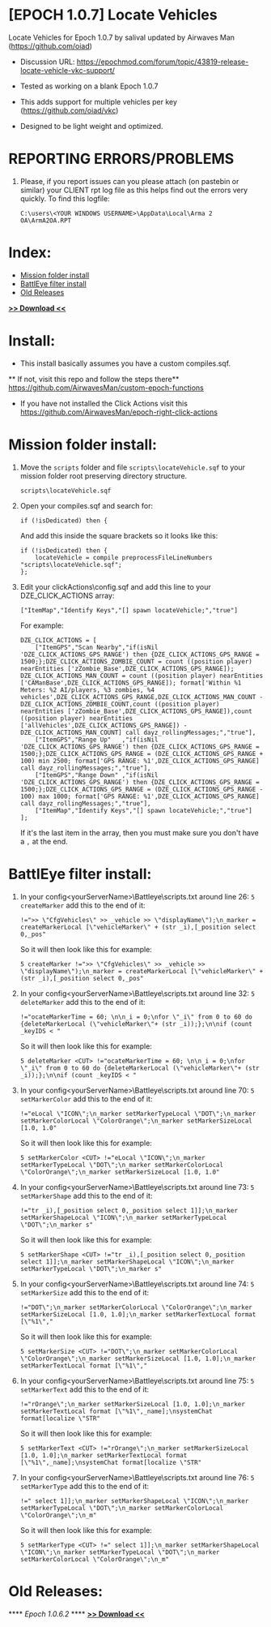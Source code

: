 # [EPOCH 1.0.7] Locate Vehicles
Locate Vehicles for Epoch 1.0.7 by salival updated by Airwaves Man (https://github.com/oiad)

* Discussion URL: https://epochmod.com/forum/topic/43819-release-locate-vehicle-vkc-support/
	
* Tested as working on a blank Epoch 1.0.7
* This adds support for multiple vehicles per key (https://github.com/oiad/vkc)
* Designed to be light weight and optimized.

# REPORTING ERRORS/PROBLEMS

1. Please, if you report issues can you please attach (on pastebin or similar) your CLIENT rpt log file as this helps find out the errors very quickly. To find this logfile:

	```sqf
	C:\users\<YOUR WINDOWS USERNAME>\AppData\Local\Arma 2 OA\ArmA2OA.RPT
	```
	
# Index:

* [Mission folder install](https://github.com/oiad/locateVehicle#mission-folder-install)
* [BattlEye filter install](https://github.com/oiad/locateVehicle#battleye-filter-install)
* [Old Releases](https://github.com/oiad/locateVehicle#old-releases)


**[>> Download <<](https://github.com/oiad/locateVehicle/archive/master.zip)**

# Install:

* This install basically assumes you have a custom compiles.sqf.

** If not, visit this repo and follow the steps there**
https://github.com/AirwavesMan/custom-epoch-functions

* If you have not installed the Click Actions visit this  
https://github.com/AirwavesMan/epoch-right-click-actions


# Mission folder install:

1. Move the <code>scripts</code> folder and file <code>scripts\locateVehicle.sqf</code> to your mission folder root preserving directory structure.
	
	```sqf
	scripts\locateVehicle.sqf	
	```
	
2. Open your compiles.sqf and search for:

	```sqf
	if (!isDedicated) then {
	```
	
	And add this inside the square brackets so it looks like this:
	
	```sqf
	if (!isDedicated) then {
		locateVehicle = compile preprocessFileLineNumbers "scripts\locateVehicle.sqf";
	};	
	```

3. Edit your clickActions\config.sqf and add this line to your DZE_CLICK_ACTIONS array:

	```sqf
	["ItemMap","Identify Keys","[] spawn locateVehicle;","true"]
	```

	For example:

	```sqf
	DZE_CLICK_ACTIONS = [
		["ItemGPS","Scan Nearby","if(isNil 'DZE_CLICK_ACTIONS_GPS_RANGE') then {DZE_CLICK_ACTIONS_GPS_RANGE = 1500;};DZE_CLICK_ACTIONS_ZOMBIE_COUNT = count ((position player) nearEntities ['zZombie_Base',DZE_CLICK_ACTIONS_GPS_RANGE]); DZE_CLICK_ACTIONS_MAN_COUNT = count ((position player) nearEntities ['CAManBase',DZE_CLICK_ACTIONS_GPS_RANGE]); format['Within %1 Meters: %2 AI/players, %3 zombies, %4 vehicles',DZE_CLICK_ACTIONS_GPS_RANGE,DZE_CLICK_ACTIONS_MAN_COUNT - DZE_CLICK_ACTIONS_ZOMBIE_COUNT,count ((position player) nearEntities ['zZombie_Base',DZE_CLICK_ACTIONS_GPS_RANGE]),count ((position player) nearEntities ['allVehicles',DZE_CLICK_ACTIONS_GPS_RANGE]) - DZE_CLICK_ACTIONS_MAN_COUNT] call dayz_rollingMessages;","true"],
		["ItemGPS","Range Up"   ,"if(isNil 'DZE_CLICK_ACTIONS_GPS_RANGE') then {DZE_CLICK_ACTIONS_GPS_RANGE = 1500;};DZE_CLICK_ACTIONS_GPS_RANGE = (DZE_CLICK_ACTIONS_GPS_RANGE + 100) min 2500; format['GPS RANGE: %1',DZE_CLICK_ACTIONS_GPS_RANGE] call dayz_rollingMessages;","true"],
		["ItemGPS","Range Down" ,"if(isNil 'DZE_CLICK_ACTIONS_GPS_RANGE') then {DZE_CLICK_ACTIONS_GPS_RANGE = 1500;};DZE_CLICK_ACTIONS_GPS_RANGE = (DZE_CLICK_ACTIONS_GPS_RANGE - 100) max 1000; format['GPS RANGE: %1',DZE_CLICK_ACTIONS_GPS_RANGE] call dayz_rollingMessages;","true"],
		["ItemMap","Identify Keys","[] spawn locateVehicle;","true"]
	];
	```

	If it's the last item in the array, then you must make sure you don't have a <code>,</code> at the end.

# BattlEye filter install:

1. In your config\<yourServerName>\Battleye\scripts.txt around line 26: <code>5 createMarker</code> add this to the end of it:

	```sqf
	!=">> \"CfgVehicles\" >> _vehicle >> \"displayName\");\n_marker = createMarkerLocal [\"vehicleMarker\" + (str _i),[_position select 0,_pos"
	```

	So it will then look like this for example:

	```sqf
	5 createMarker !=">> \"CfgVehicles\" >> _vehicle >> \"displayName\");\n_marker = createMarkerLocal [\"vehicleMarker\" + (str _i),[_position select 0,_pos"
	```

2. In your config\<yourServerName>\Battleye\scripts.txt around line 32: <code>5 deleteMarker</code> add this to the end of it:

	```sqf
	!="ocateMarkerTime = 60; \n\n_i = 0;\nfor \"_i\" from 0 to 60 do {deleteMarkerLocal (\"vehicleMarker\"+ (str _i));};\n\nif (count _keyIDS < "
	```

	So it will then look like this for example:

	```sqf
	5 deleteMarker <CUT> !="ocateMarkerTime = 60; \n\n_i = 0;\nfor \"_i\" from 0 to 60 do {deleteMarkerLocal (\"vehicleMarker\"+ (str _i));};\n\nif (count _keyIDS < "
	```
	
3. In your config\<yourServerName>\Battleye\scripts.txt around line 70: <code>5 setMarkerColor</code> add this to the end of it:

	```sqf
	!="eLocal \"ICON\";\n_marker setMarkerTypeLocal \"DOT\";\n_marker setMarkerColorLocal \"ColorOrange\";\n_marker setMarkerSizeLocal [1.0, 1.0"
	```

	So it will then look like this for example:

	```sqf
	5 setMarkerColor <CUT> !="eLocal \"ICON\";\n_marker setMarkerTypeLocal \"DOT\";\n_marker setMarkerColorLocal \"ColorOrange\";\n_marker setMarkerSizeLocal [1.0, 1.0"
	```	
	
4. In your config\<yourServerName>\Battleye\scripts.txt around line 73: <code>5 setMarkerShape</code> add this to the end of it:

	```sqf
	!="tr _i),[_position select 0,_position select 1]];\n_marker setMarkerShapeLocal \"ICON\";\n_marker setMarkerTypeLocal \"DOT\";\n_marker s"
	```

	So it will then look like this for example:

	```sqf
	5 setMarkerShape <CUT> !="tr _i),[_position select 0,_position select 1]];\n_marker setMarkerShapeLocal \"ICON\";\n_marker setMarkerTypeLocal \"DOT\";\n_marker s"
	```	
	
5. In your config\<yourServerName>\Battleye\scripts.txt around line 74: <code>5 setMarkerSize</code> add this to the end of it:

	```sqf
	!="DOT\";\n_marker setMarkerColorLocal \"ColorOrange\";\n_marker setMarkerSizeLocal [1.0, 1.0];\n_marker setMarkerTextLocal format [\"%1\","
	```

	So it will then look like this for example:

	```sqf
	5 setMarkerSize <CUT> !="DOT\";\n_marker setMarkerColorLocal \"ColorOrange\";\n_marker setMarkerSizeLocal [1.0, 1.0];\n_marker setMarkerTextLocal format [\"%1\","
	```		
	
6. In your config\<yourServerName>\Battleye\scripts.txt around line 75: <code>5 setMarkerText</code> add this to the end of it:

	```sqf
	!="rOrange\";\n_marker setMarkerSizeLocal [1.0, 1.0];\n_marker setMarkerTextLocal format [\"%1\",_name];\nsystemChat format[localize \"STR"
	```

	So it will then look like this for example:

	```sqf
	5 setMarkerText <CUT> !="rOrange\";\n_marker setMarkerSizeLocal [1.0, 1.0];\n_marker setMarkerTextLocal format [\"%1\",_name];\nsystemChat format[localize \"STR"
	```		
	
7. In your config\<yourServerName>\Battleye\scripts.txt around line 76: <code>5 setMarkerType</code> add this to the end of it:

	```sqf
	!=" select 1]];\n_marker setMarkerShapeLocal \"ICON\";\n_marker setMarkerTypeLocal \"DOT\";\n_marker setMarkerColorLocal \"ColorOrange\";\n_m"
	```

	So it will then look like this for example:

	```sqf
	5 setMarkerType <CUT> !=" select 1]];\n_marker setMarkerShapeLocal \"ICON\";\n_marker setMarkerTypeLocal \"DOT\";\n_marker setMarkerColorLocal \"ColorOrange\";\n_m"
	```	
	
# Old Releases:

**** *Epoch 1.0.6.2* ****
**[>> Download <<](https://github.com/oiad/locateVehicle/archive/refs/tags/Epoch_1.0.6.2.zip)**



